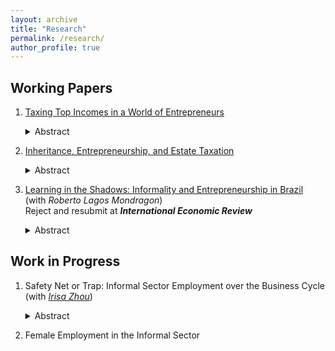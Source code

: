 ```yaml
---
layout: archive
title: "Research"
permalink: /research/
author_profile: true
---
```



## Working Papers
1. [Taxing Top Incomes in a World of Entrepreneurs](../files/TaxTop.pdf)     
   <details><summary>Abstract</summary>   
   This paper shows that high top marginal income tax rates generate large aggregate output and productivity losses. These losses arise because taxes distort decisions of entrepreneurs, who constitute a large share of high income earners. I identify two novel distortions. The first one is the "productivity investment effect". Top income tax rates distort the productivity accumulation decisions not only of entrepreneurs who are already in the top income bracket but also of those who will become top earners in the future by building up their firms. This is because households are forward looking. Anticipating that they will be subject to the high top income tax rate in the future, these middle-income entrepreneurs find it less optimal to accumulate productivity for their firms now. As a result, they slow down their productivity accumulation process. The second force is the "incorporation timing effect". Successful entrepreneurs grow their firms and then sell their businesses to the corporate sector through incorporation. High top tax rates push these entrepreneurs to sell before their firms reach their full productivity potential. This force is driven by a feature of the tax code: the sale of a firm is treated as capital gains, which are taxed at a lower rate than ordinary income. Therefore, when the top income tax rate gets higher, entrepreneurs tend to use incorporation as a tax shelter and incorporate their firms earlier. Early incorporation timing means entrepreneurs do not have enough time to grow their firms to their full productivity potential. These prematurely incorporated businesses lower productivity in the corporate sector. Both effects imply that even though it targets only a small fraction of households, increasing the top marginal income tax rate generates large output costs by decreasing productivity. Since lower productivity erodes the tax base, in a calibrated model, the revenue-maximizing top income tax rate is 45%.
   </details>

2. [Inheritance, Entrepreneurship, and Estate Taxation](../files/Inheritance_and_Entrepreneurship_Yanran.pdf)
   <details><summary>Abstract</summary>
   In this paper, I investigate the efficiency and distributional implications of estate taxation in an OLG model that explicitly incorporates occupation choice between wage work and entrepreneur-ship, a non-homothetic bequest motive, and intergenerational transmission of ability. The model features two key components. First, the model incorporates a non-homothetic bequest function and the coexistence of parents and children. This modeling choice allows for a more nuanced perspective on the timing and incidence of inheritances. Children observe their parents’ state variables, allowing them to infer the size of the bequest they are likely to receive in the future. Consequently, inheritance influences children’s optimal decisions both directly, by altering their wealth holdings, and indirectly, through its anticipated effects. Second, by explicitly modeling entrepreneurship as a source of wealth concentration at the top, the framework provides a nuanced understanding of how inheritances and entrepreneurial returns jointly shape wealth inequality and broader economic outcomes. The key contribution of this paper is that the benchmark model is disciplined by novel empirical findings on the heterogeneity in the relative importance of inheritance, which I document from the data.
   </details>

3. [Learning in the Shadows: Informality and Entrepreneurship in Brazil](../files/Informality_Draft_2.pdf)
   (with *Roberto Lagos Mondragon*)<br>
   Reject and resubmit at _**International Economic Review**_
   <details><summary>Abstract</summary>
   We examine the role of the informal sector in shaping entrepreneurial dynamics. Using Brazilian data, we document two novel empirical facts. First, around one-third of high-income entrepreneurs operate their businesses in the informal sector, and they closely resemble their formal sector counterparts across a range of characteristics. Second, high-income entrepreneurs are more likely to transition into the formal sector over time. These observations raise a central question: Why do these highly productive individuals choose to start out informally and only later formalize? To interpret these findings, we develop a quantitative model featuring imperfect information and learning. Individuals choose between wage employment and entrepreneurship without fully knowing their business potential. Within this framework, the informal sector endogenously arises as a cost-effective platform for entrepreneurial experimentation. Individuals operate informally to gradually learn about their business quality. Entrepreneurs who discover they are highly productive subsequently transition into the formal sector to expand production and access financial markets. The calibrated model replicates the observed transition patterns from informality to formality and generates policy counterfactuals consistent with historical reforms in Brazil. Specifically, the model shows that reducing entry costs alone has limited effects on formalization. In contrast, combining entry-cost reductions with temporary tax relief leads to substantially larger declines in informality. Importantly, the resulting increase in formal-sector firms is driven primarily by the formalization of existing informal businesses rather than by the creation of new formal firms.
   </details>
   
## Work in Progress
1. Safety Net or Trap: Informal Sector Employment over the Business Cycle
   (with *[Irisa Zhou](https://www.irisazhou.com)*)
   <details><summary>Abstract</summary>
   The informal sector is often viewed as a buffer during economic downturns, absorbing workers displaced from the formal sector and mitigating unemployment spikes. Using panel data from Continuous National Household Sample Survey (PNADC) between 2012 to 2018, we examine the short‐ and long‐term consequences of informal employment in Brazil across the business cycle and establish several new empirical facts. We observe that informal sector expands during recession, consistent with the literature, indicating that informal sector acts as a buffer for workers. Our new finding is that a brief spell in the informal sector, lasting at most one quarter, increased the probability of formal re‐entry relative to unemployment. However, prolonged informal employment sharply reduced re‐entry probabilities into formal sector, with this scarring effect persisting after controlling for individual characteristics. To interpret these patterns, we develop a directed search model with human capital depreciation, where depreciation depends on employment type and spell length. The framework captures the observed dual role of the informal sector as both a short‐term safety net and a long‐term trap. When designing labor market policies, our findings show that “when” to act is as important as “what” to do. Preserving the short‐term benefits of the informal sector requires timing as well as targeting, a dimension the literature has largely overlooked.
   </details>
   
2. Female Employment in the Informal Sector
